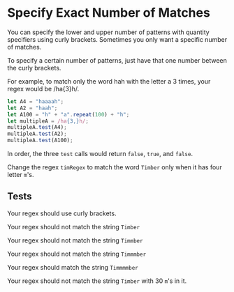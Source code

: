 # Specify Exact Number of Matches

You can specify the lower and upper number of patterns with quantity specifiers using curly brackets. Sometimes you only want a specific number of matches.

To specify a certain number of patterns, just have that one number between the curly brackets.

For example, to match only the word hah with the letter a 3 times, your regex would be /ha{3}h/.

```javascript
let A4 = "haaaah";
let A2 = "haah";
let A100 = "h" + "a".repeat(100) + "h";
let multipleA = /ha{3,}h/;
multipleA.test(A4);
multipleA.test(A2);
multipleA.test(A100);
```

In order, the three `test` calls would return `false`, `true`, and `false`.

Change the regex `timRegex` to match the word `Timber` only when it has four letter `m`'s.

## Tests

Your regex should use curly brackets.

Your regex should not match the string `Timber`

Your regex should not match the string `Timmber`

Your regex should not match the string `Timmmber`

Your regex should match the string `Timmmmber`

Your regex should not match the string `Timber` with 30 `m`'s in it.
